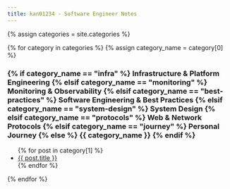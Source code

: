 ```yaml
---
title: kan01234 - Software Engineer Notes
---
```


<!-- <ul>
  {% for post in site.posts %}
    <li>
      <a href="/post{{ post.url }}">{{ post.title }}</a>
    </li>
  {% endfor %}
</ul> -->

{% assign categories = site.categories %}

{% for category in categories %}
  {% assign category_name = category[0] %}
  <h3>
  {% if category_name == "infra" %}
    Infrastructure & Platform Engineering
  {% elsif category_name == "monitoring" %}
    Monitoring & Observability
  {% elsif category_name == "best-practices" %}
    Software Engineering & Best Practices
  {% elsif category_name == "system-design" %}
    System Design
  {% elsif category_name == "protocols" %}
    Web & Network Protocols
  {% elsif category_name == "journey" %}
    Personal Journey
  {% else %}
    {{ category_name }}
  {% endif %}
  </h3>

  <ul>
    {% for post in category[1] %}
      <li><a href="/post{{ post.url }}">{{ post.title }}</a></li>
    {% endfor %}
  </ul>
{% endfor %}
